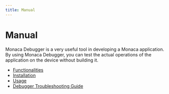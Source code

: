```yaml
---
title: Manual   
---
```


# Manual

Monaca Debugger is a very useful tool in developing a Monaca
application. By using Monaca Debugger, you can test the actual
operations of the application on the device without building it.

- [Functionalities](features)
- [Installation](installation)
- [Usage](debug)
- [Debugger Troubleshooting Guide](troubleshooting)
